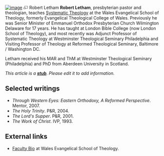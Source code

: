 [![image](images/thumb/c/c7/Letham.jpg/180px-Letham.jpg)](http://www.theopedia.com/File:Letham.jpg)
[![image](data:image/png;base64,iVBORw0KGgoAAAANSUhEUgAAAA8AAAALCAAAAACFLIiAAAAAAnRSTlMA/1uRIrUAAABPSURBVAjXY/j///+5vXDwjAHIr26ZAgXZe8H8a/+hoIcw/9nevdVL9+79DuPvzQYZFPUezu8BMZLXgkExnD8HAu6hqv//n+HZVjD4DuUDAKlChD3fj6aPAAAAAElFTkSuQmCC)](http://www.theopedia.com/File:Letham.jpg "Enlarge")
Robert Letham
**Robert Letham**, presbyterian pastor and theologian, teaches
[Systematic Theology](Systematic_Theology "Systematic Theology") at
the Wales Evangelical School of Theology, formerly Evangelical
Theological College of Wales. Previously he was Senior Minister of
Emmanuel Orthodox Presbyterian Church Wilmington Delaware for 17
years. He has taught at London Bible College (now London School of
Theology), and most recently was Adjunct Professor of Systematic
Theology at Westminster Theological Seminary Philadelphia and
Visiting Professor of Theology at Reformed Theological Seminary,
Baltimore / Washington DC.

Letham received his MAR and ThM at Westminster Theological Seminary
(Philadelphia) and PhD from Aberdeen University in Scotland.

*This article is a **[stub](http://www.theopedia.com/Category:Theopedia_stubs "Category:Theopedia stubs")**. Please edit it to add information.*
## Selected writings

-   *Through Western Eyes: Eastern Orthodoxy, A Reformed Perspective*.
    Mentor, 2007.
-   *The Holy Trinity*. P&R, 2004.
-   *The Lord's Supper*. P&R, 2001.
-   *The Work of Christ*. IVP, 1993.

## External links

-   [Faculty Bio](http://www.west.org.uk/index.php/aboutus/faculty)
    at Wales Evangelical School of Theology.



